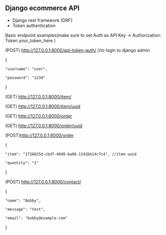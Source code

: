 ## Django ecommerce API
- Django rest framework (DRF)
- Token authentication 

Basic endpoint examples(make sure to set Auth as API Key -> Authorization: Token your_token_here )

(POST) http://127.0.0.1:8000/api-token-auth/ //to login to django admin

{

    "username": "user",
    
    "password": "1234"
}

(GET) http://127.0.0.1:8000/item/

(GET) http://127.0.0.1:8000/item/uuid

(GET) http://127.0.0.1:8000/order

(GET) http://127.0.0.1:8000/order/uuid

(POST)http://127.0.0.1:8000/order 

{

    "item": "1726025d-cbd7-40d8-ba06-1141bb14c7c4", //item uuid
    
    "quantity": "1"
}

(POST) http://127.0.0.1:8000/contact/

{

    "name": "Bobby",
    
    "message": "test",
    
    "email": "bobby@example.com"
}
